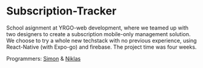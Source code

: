 # Subscription-Tracker

School asignment at YRGO-web development, where we teamed up with two designers to create a subscription mobile-only management solution. We choose to try a whole new techstack with no previous experience, using React-Native (with Expo-go) and firebase. The project time was four weeks.

Programmers: [Simon](https://github.com/lovbackan) & [Niklas](https://github.com/TGKElit)
